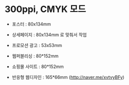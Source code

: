 # 300ppi, CMYK 모드

+ 포스터 : 80x134mm
+ 상세페이지 : 80x134mm 로 맞춰서 작업
+ 프로모션 광고 : 53x53mm

+ 웹퍼블리싱 : 80*152mm
+ 쇼핑몰 사이트 : 80*152mm

+ 반응형 웹디자인 : 165*66mm (http://naver.me/xvtvyBFy)
